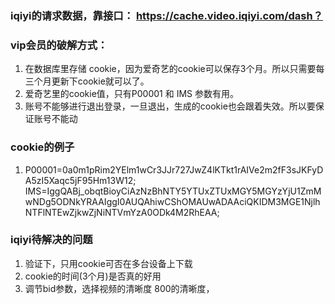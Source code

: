 ### iqiyi的请求数据，靠接口： https://cache.video.iqiyi.com/dash？

### vip会员的破解方式：
1. 在数据库里存储 cookie，因为爱奇艺的cookie可以保存3个月。所以只需要每三个月更新下cookie就可以了。
2. 爱奇艺里的cookie值，只有P00001 和 IMS 参数有用。
3. 账号不能够进行退出登录，一旦退出，生成的cookie也会跟着失效。所以要保证账号不能动


### cookie的例子
1. P00001=0a0m1pRim2YElm1wCr3JJr727JwZ4lKTkt1rAIVe2m2fF3sJKFyDA5zI5Xaqc5jF95Hm13W12; IMS=IggQABj_obqtBioyCiAzNzBhNTY5YTUxZTUxMGY5MGYzYjU1ZmMwNDg5ODNkYRAAIggI0AUQAhiwCShOMAUwADAAciQKIDM3MGE1NjlhNTFlNTEwZjkwZjNiNTVmYzA0ODk4M2RhEAA;


### iqiyi待解决的问题
1. 验证下，只用cookie可否在多台设备上下载
2. cookie的时间(3个月)是否真的好用
3. 调节bid参数，选择视频的清晰度 800的清晰度，